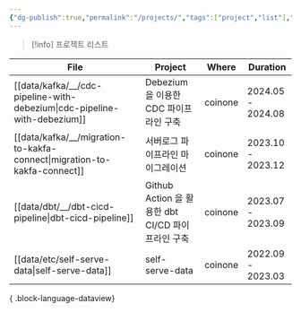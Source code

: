 ```yaml
---
{"dg-publish":true,"permalink":"/projects/","tags":["project","list"],"dgShowLocalGraph":true,"dgEnableSearch":true,"dgLinkPreview":true,"noteIcon":"","created":"2024-08-31T19:26:08.273+09:00"}
---
```




> [!info] 프로젝트 리스트


| File                                                                        | Project                                | Where   | Duration          |
| --------------------------------------------------------------------------- | -------------------------------------- | ------- | ----------------- |
| [[data/kafka/__/cdc-pipeline-with-debezium\|cdc-pipeline-with-debezium]] | Debezium 을 이용한 CDC 파이프라인 구축            | coinone | 2024.05 - 2024.08 |
| [[data/kafka/__/migration-to-kakfa-connect\|migration-to-kakfa-connect]] | 서버로그 파이프라인 마이그레이션                      | coinone | 2023.10 - 2023.12 |
| [[data/dbt/__/dbt-cicd-pipeline\|dbt-cicd-pipeline]]                     | Github Action 을 활용한 dbt CI/CD 파이프라인 구축 | coinone | 2023.07 - 2023.09 |
| [[data/etc/self-serve-data\|self-serve-data]]                            | self-serve-data                        | coinone | 2022.09 - 2023.03 |

{ .block-language-dataview}
